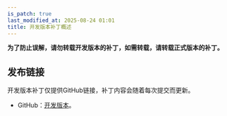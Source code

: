 ```yaml
---
is_patch: true
last_modified_at: 2025-08-24 01:01
title: 开发版本补丁概述
---
```

<div class="alert alert-danger" role="alert">
<p><strong>为了防止误解，请勿转载开发版本的补丁，如需转载，请转载正式版本的补丁。</strong></p>
</div>

## 发布链接
开发版本补丁仅提供GitHub链接，补丁内容会随着每次提交而更新。

- GitHub：[开发版本](https://github.com/Xzonn/PokemonChineseTranslationRevise/releases/tag/dev-pub)。
